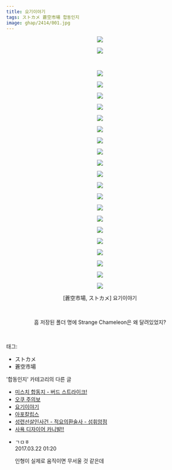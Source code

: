 ```yaml
---
title: 요기이야기
tags: ストカメ 蒼空市場 합동인지
image: ghap/2414/001.jpg
---
```

<div class="article">
<p style="text-align: center; clear: none; float: none;"><img src="{{ site.nasurl }}/ghap/2414/001.jpg"/></p>
<p style="text-align: center; clear: none; float: none;"><img src="{{ site.nasurl }}/ghap/2414/002.jpg"/></p>
<p style="text-align: center; clear: none; float: none;"><br/></p>
<p style="text-align: center; clear: none; float: none;"><img src="{{ site.nasurl }}/ghap/2414/003.jpg"/></p>
<p style="text-align: center; clear: none; float: none;"><img src="{{ site.nasurl }}/ghap/2414/004.jpg"/></p>
<p style="text-align: center; clear: none; float: none;"><img src="{{ site.nasurl }}/ghap/2414/005.jpg"/></p>
<p style="text-align: center; clear: none; float: none;"><img src="{{ site.nasurl }}/ghap/2414/006.jpg"/></p>
<p style="text-align: center; clear: none; float: none;"><img src="{{ site.nasurl }}/ghap/2414/007.jpg"/></p>
<p style="text-align: center; clear: none; float: none;"><img src="{{ site.nasurl }}/ghap/2414/008.jpg"/></p>
<p style="text-align: center; clear: none; float: none;"><img src="{{ site.nasurl }}/ghap/2414/009.jpg"/></p>
<p style="text-align: center; clear: none; float: none;"><img src="{{ site.nasurl }}/ghap/2414/010.jpg"/></p>
<p style="text-align: center; clear: none; float: none;"><img src="{{ site.nasurl }}/ghap/2414/011.jpg"/></p>
<p style="text-align: center; clear: none; float: none;"><img src="{{ site.nasurl }}/ghap/2414/012.jpg"/></p>
<p style="text-align: center; clear: none; float: none;"><img src="{{ site.nasurl }}/ghap/2414/013.jpg"/></p>
<p style="text-align: center; clear: none; float: none;"><img src="{{ site.nasurl }}/ghap/2414/014.jpg"/></p>
<p style="text-align: center; clear: none; float: none;"><img src="{{ site.nasurl }}/ghap/2414/015.jpg"/></p>
<p style="text-align: center; clear: none; float: none;"><img src="{{ site.nasurl }}/ghap/2414/016.jpg"/></p>
<p style="text-align: center; clear: none; float: none;"><img src="{{ site.nasurl }}/ghap/2414/017.jpg"/></p>
<p style="text-align: center; clear: none; float: none;"><img src="{{ site.nasurl }}/ghap/2414/018.jpg"/></p>
<p style="text-align: center; clear: none; float: none;"><img src="{{ site.nasurl }}/ghap/2414/019.jpg"/></p>
<p style="text-align: center; clear: none; float: none;"><img src="{{ site.nasurl }}/ghap/2414/020.jpg"/></p>
<p style="text-align: center; clear: none; float: none;"><img src="{{ site.nasurl }}/ghap/2414/021.jpg"/></p>
<p style="text-align: center; clear: none; float: none;"><img src="{{ site.nasurl }}/ghap/2414/022.jpg"/></p>
<p style="text-align: center; clear: none; float: none;">[蒼空市場, ストカメ] 요기이야기</p>
<p style="text-align: center; clear: none; float: none;"><br/></p>
<p style="text-align: center; clear: none; float: none;">흠 저장된 폴더 명에 Strange Chameleon은 왜 달려있었지?</p>
<p><br/></p>
</div><div class="tagTrail">
<p>태그: </p>
<ul>
<li>ストカメ</li>
<li>蒼空市場</li>
</ul>
</div><div class="another">
<p>'합동인지' 카테고리의 다른 글</p>
<ul>
<li><a href="/2016-10-04-ghap_2443">미스치 합동지 - 버드 스트라이크!</a></li>
<li><a href="/2016-10-04-ghap_2437">오쿠 주의보</a></li>
<li><a href="/2016-09-30-ghap_2414">요기이야기</a></li>
<li><a href="/2016-09-30-ghap_2404">아포칼립스</a></li>
<li><a href="/2016-09-28-ghap_2381">성련선살인사건 - 적요의환술사 - 섬휘암점</a></li>
<li><a href="/2016-09-28-ghap_2379">사욕 디자이어 카니발!!</a></li>
</ul>
</div><div class="cb_module cb_fluid">
<div class="cb_wrt cb_profile">
<div class="comment">
<ul>
<li class="cb_thumb_off" id="comment14945572">
<div class="cb_comment_area">
<div class="cb_info_area">
<div class="cb_section">
<span class="cb_nick_name">ㄱㅁㅎ</span>
</div>
<div class="cb_section">
<span class="cb_date">2017.03.22 01:20 </span>
</div>
</div>
<div class="cb_dsc_comment">
<p class="cb_dsc">
											인형이 실제로 움직이면 무서울 것 같은데
										</p>
</div>
</div></li>
</ul>
</div>
</div><!-- commentList close -->
</div>